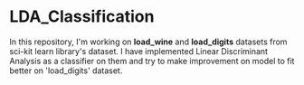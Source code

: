 # LDA_Classification
In this repository, I'm working on **load_wine** and **load_digits** datasets from sci-kit learn library's dataset. I have implemented Linear Discriminant Analysis as a classifier on them and try to make improvement on model to fit better on 'load_digits' dataset.
